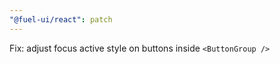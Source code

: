 ```yaml
---
"@fuel-ui/react": patch
---
```


Fix: adjust focus active style on buttons inside `<ButtonGroup />`

